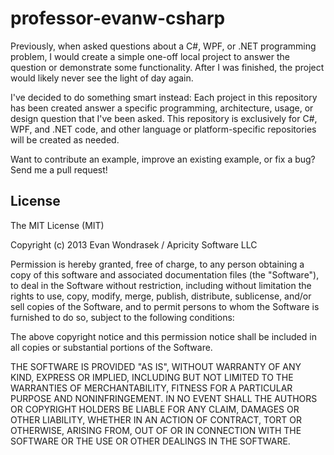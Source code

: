 # professor-evanw-csharp

Previously, when asked questions about a C#, WPF, or .NET programming problem, I would create a simple one-off local project to answer the question or demonstrate some functionality. After I was finished, the project would likely never see the light of day again. 

I've decided to do something smart instead: Each project in this repository has been created answer a specific programming, architecture, usage, or design question that I've been asked. This repository is exclusively for C#, WPF, and .NET code, and other language or platform-specific repositories will be created as needed.

Want to contribute an example, improve an existing example, or fix a bug? Send me a pull request!

## License

The MIT License (MIT)

Copyright (c) 2013 Evan Wondrasek / Apricity Software LLC

Permission is hereby granted, free of charge, to any person obtaining a copy
of this software and associated documentation files (the "Software"), to deal
in the Software without restriction, including without limitation the rights
to use, copy, modify, merge, publish, distribute, sublicense, and/or sell
copies of the Software, and to permit persons to whom the Software is
furnished to do so, subject to the following conditions:

The above copyright notice and this permission notice shall be included in
all copies or substantial portions of the Software.

THE SOFTWARE IS PROVIDED "AS IS", WITHOUT WARRANTY OF ANY KIND, EXPRESS OR
IMPLIED, INCLUDING BUT NOT LIMITED TO THE WARRANTIES OF MERCHANTABILITY,
FITNESS FOR A PARTICULAR PURPOSE AND NONINFRINGEMENT. IN NO EVENT SHALL THE
AUTHORS OR COPYRIGHT HOLDERS BE LIABLE FOR ANY CLAIM, DAMAGES OR OTHER
LIABILITY, WHETHER IN AN ACTION OF CONTRACT, TORT OR OTHERWISE, ARISING FROM,
OUT OF OR IN CONNECTION WITH THE SOFTWARE OR THE USE OR OTHER DEALINGS IN
THE SOFTWARE.
